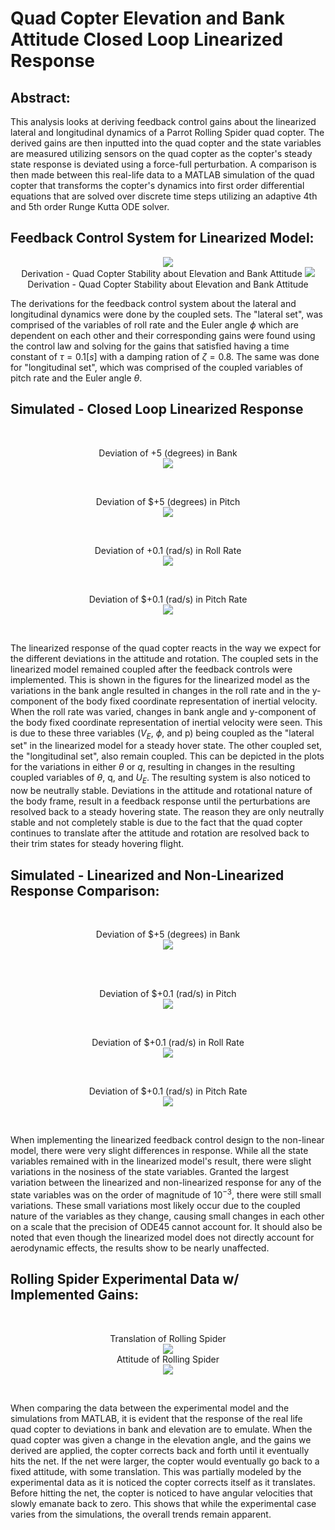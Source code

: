 
# Quad Copter Elevation and Bank Attitude Closed Loop Linearized Response

## Abstract:
This analysis looks at deriving feedback control gains about the linearized lateral and longitudinal dynamics of a Parrot Rolling Spider quad copter. The derived gains are then inputted into the quad copter and the state variables are measured utilizing sensors on the quad copter as the copter's steady state response is deviated using a force-full perturbation. A comparison is then made between this real-life data to a MATLAB simulation of the quad copter that transforms the copter's dynamics into first order differential equations that are solved over discrete time steps utilizing an adaptive 4th and 5th order Runge Kutta ODE solver.

## Feedback Control System for Linearized Model:
<p align="center">
  <img src="./Images/Deriv1.jpg" />
  <br/>
  Derivation - Quad Copter Stability about Elevation and Bank Attitude
  <img src="./Images/Deriv2.jpg" />
  <br/>
  Derivation - Quad Copter Stability about Elevation and Bank Attitude
</p>


The derivations for the feedback control system about the lateral and longitudinal dynamics were done by the coupled sets. The "lateral set", was comprised of the variables of roll rate and the Euler angle $\phi$ which are dependent on each other and their corresponding gains were found using the control law and solving for the gains that satisfied having a time constant of $\tau = 0.1 [s]$ with a damping ration of $\zeta = 0.8$. The same was done for "longitudinal set", which was comprised of the coupled variables of pitch rate and the Euler angle $\theta$.




## Simulated - Closed Loop Linearized Response
<br/>
<p align="center">
    Deviation of +5 (degrees) in Bank
    <!-- Deviation of $+5^{\circ}$ in Bank -->
    <br/>
    <img src="./Images/LBank.jpg" />
</p>
<br/>
<p align="center">
    Deviation of $+5 (degrees) in Pitch
    <!-- Deviation of $+5^{\circ}$ in Pitch -->
    <br/>
    <img src="./Images/LPitch.jpg" />
</p>
<br/>
<p align="center">
    Deviation of +0.1 (rad/s) in Roll Rate
    <!-- Deviation of +0.1 $\frac{rad}{s}$ in Roll Rate -->
    <br/>
    <img src="./Images/LRollRate.jpg" />
</p>
<br/>
<p align="center">
    Deviation of $+0.1 (rad/s) in Pitch Rate
    <!-- Deviation of $+0.1 [\frac{rad}{s}]$ in Pitch Rate -->
    <br/>
    <img src="./Images/LPitchRate.jpg" />
</p>
<br />

The linearized response of the quad copter reacts in the way we expect for the different deviations in the attitude and rotation. The coupled sets in the linearized model remained coupled after the feedback controls were implemented. This is shown in the figures for the linearized model as the variations in the bank angle resulted in changes in the roll rate and in the y-component of the body fixed coordinate representation of inertial velocity. When the roll rate was varied, changes in bank angle and y-component of the body fixed coordinate representation of inertial velocity were seen. This is due to these three variables ($V_E$, $\phi$, and p) being coupled as the "lateral set" in the linearized model for a steady hover state. The other coupled set, the "longitudinal set", also remain coupled. This can be depicted in the plots for the variations in either $\theta$ or $q$, resulting in changes in the resulting coupled variables of $\theta$, q, and $U_E$. The resulting system is also noticed to now be neutrally stable. Deviations in the attitude and rotational nature of the body frame, result in a feedback response until the perturbations are resolved back to a steady hovering state. The reason they are only neutrally stable and not completely stable is due to the fact that the quad copter continues to translate after the attitude and rotation are resolved back to their trim states for steady hovering flight. 


## Simulated - Linearized and Non-Linearized Response Comparison:
<br/>
<p align="center">
    Deviation of $+5 (degrees) in Bank
    <!-- Deviation of $+5^{\circ}$ in Bank -->
    <br/>
    <img src="./Images/BothBank.jpg" />
</p>
<br/>
<p align="center">
    <br/> 
    Deviation of $+0.1 (rad/s) in Pitch
    <!-- Deviation of $+0.1 [\frac{rad}{s}]$ in Pitch -->
    <br/>
    <img src="./Images/BothPitch.jpg" />
</p>
<br/>
<p align="center">
    Deviation of $+0.1 (rad/s) in Roll Rate
    <!-- Deviation of $+0.1 [\frac{rad}{s}]$ in Roll Rate -->
    <br/>
    <img src="./Images/BothRollRate.jpg" />
</p>
<br/>
<p align="center">
    Deviation of $+0.1 (rad/s) in Pitch Rate
    <!-- Deviation of $+0.1 [\frac{rad}{s}]$ in Pitch Rate -->
    <br/>
    <img src="./Images/BothPitchRate.jpg" />
</p>
<br />

When implementing the linearized feedback control design to the non-linear model, there were very slight differences in response. While all the state variables remained with in the linearized model's result, there were slight variations in the nosiness of the state variables. Granted the largest variation between the linearized and non-linearized response  for any of the state variables was on the order of magnitude of $10^{-3}$, there were still small variations. These small variations most likely occur due to the coupled nature of the variables as they change, causing small changes in each other on a scale that the precision of ODE45 cannot account for. It should also be noted that even though the linearized model does not directly account for aerodynamic effects, the results show to be nearly unaffected. 

## Rolling Spider Experimental Data w/ Implemented Gains:
<br/>
<p align="center">
    Translation of Rolling Spider
    <br/> 
    <img src="./Images/DroneDataTranslation.jpg" />
    <br/>
    Attitude of Rolling Spider
    <br/>
    <img src="./Images/DroneDataAttittude.jpg" />
</p>
<br />

When comparing the data between the experimental model and the simulations from MATLAB, it is evident that the response of the real life quad copter to deviations in bank and elevation are to emulate. When the quad copter was given a change in the elevation angle, and the gains we derived are applied, the copter corrects back and forth until it eventually hits the net. If the net were larger, the copter would eventually go back to a fixed attitude, with some translation. This was partially modeled by the experimental data as it is noticed the copter corrects itself as it translates. Before hitting the net, the copter is noticed to have angular velocities that slowly emanate back to zero. This shows that while the experimental case varies from the simulations, the overall trends remain apparent. 
